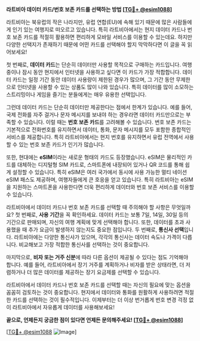 **라트비아 데이터 카드/번호 보존 카드를 선택하는 방법 [[TG💪+ @esim1088](https://t.me/s/esim1088)]**

라트비아는 북유럽의 작은 나라지만, 유럽 연합(EU)에 속해 있기 때문에 많은 사람들에게 인기 있는 여행지로 떠오르고 있습니다. 특히 라트비아에서는 현지 데이터 카드나 번호 보존 카드를 적절히 활용하면 편리하게 모바일 서비스를 이용할 수 있는데요. 하지만 다양한 선택지가 존재하기 때문에 어떤 카드를 선택해야 할지 막막하다면 이 글을 꼭 읽어보세요!

첫 번째로, **데이터 카드**는 단순히 데이터만 사용할 목적으로 구매하는 카드입니다. 여행 중이나 잠시 동안 현지에서 인터넷을 사용하고 싶다면 이 카드가 가장 적합합니다. 데이터 카드는 일정 기간 동안 데이터 사용량이 제한된 경우가 많으며, 그 기간 동안 무제한으로 인터넷을 사용할 수 있는 상품도 많이 나와 있습니다. 특히 데이터를 많이 소모하는 스트리밍이나 게임을 즐기는 분들에게는 매우 유용한 선택입니다.

그런데 데이터 카드는 단순히 데이터만 제공한다는 점에서 한계가 있습니다. 예를 들어, 국제 전화를 자주 걸거나 문자 메시지를 보내야 하는 경우라면 데이터 카드만으로는 부족할 수 있습니다. 이럴 때는 **번호 보존 카드**를 고려해볼 수 있습니다. 번호 보존 카드는 기본적으로 전화번호를 유지하면서 데이터, 통화, 문자 메시지를 모두 포함한 종합적인 서비스를 제공합니다. 특히 라트비아에서는 현지 번호를 유지하면서 유럽 전역에서 사용할 수 있는 번호 보존 카드가 인기가 많습니다.

또한, 현대에는 **eSIM**이라는 새로운 형태의 카드도 등장했습니다. eSIM은 물리적인 카드를 대체하는 디지털형 SIM 카드로, 스마트폰에 내장되어 있거나 QR 코드를 통해 쉽게 설정할 수 있습니다. 특히 eSIM은 여러 국가에서 동시에 사용 가능한 멀티 네이션 eSIM 패스도 제공하며, 여행자들에게 큰 호응을 얻고 있습니다. 특히 라트비아는 eSIM을 지원하는 스마트폰을 사용한다면 더욱 편리하게 데이터와 번호 보존 서비스를 이용할 수 있습니다.

라트비아에서 데이터 카드나 번호 보존 카드를 선택할 때 주의해야 할 사항은 무엇일까요? 첫 번째로, **사용 기간**을 꼭 확인하세요. 데이터 카드는 보통 7일, 14일, 30일 등의 기간으로 판매되며, 자신의 여행 계획에 맞게 선택해야 합니다. 또한, 데이터를 초과 사용했을 때 추가 요금이 발생하지 않는지도 중요한 점입니다. 두 번째로, **통신사 선택**입니다. 라트비아에는 다양한 통신사가 있으며, 각각의 통신사는 데이터 속도나 가격이 다릅니다. 비교해보고 가장 적합한 통신사를 선택하는 것이 중요합니다.

마지막으로, **비자 또는 거주 신분**에 따라 다른 옵션이 제공될 수 있다는 점도 기억해야 합니다. 예를 들어, 라트비아에서 장기 거주를 계획하거나 비자를 받은 상태라면, 더 저렴하거나 더 많은 데이터를 제공하는 장기 요금제를 선택할 수 있습니다.

라트비아에서 데이터 카드나 번호 보존 카드를 선택할 때는 자신의 필요에 맞는 옵션을 꼼꼼히 검토하는 것이 중요합니다. 현지에서 데이터와 통화를 원활하게 사용하려면 적절한 카드를 선택하는 것이 필수적입니다. 이제부터는 더 이상 번거롭게 번호 변경 걱정 없이 라트비아에서 자유롭게 데이터를 사용해보세요!

**끝으로, 언제든지 궁금한 점이 있다면 언제든 문의해주세요! [[TG💪+ @esim1088](https://t.me/s/esim1088)]**

[[TG💪+ @esim1088](https://t.me/s/esim1088) ![Image](https://i.postimg.cc/Y0z9fWf4/image.png)]